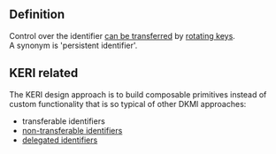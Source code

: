 ## Definition
Control over the identifier [can be transferred](transferable) by [rotating keys](rotation).  
A synonym is 'persistent identifier'.

## KERI related

The KERI design approach is to build composable primitives instead of custom functionality that is so typical of other DKMI approaches:

- transferable identifiers
- [non-transferable identifiers](non-transferable-identifier)
- [delegated identifiers](delegated-identifier)